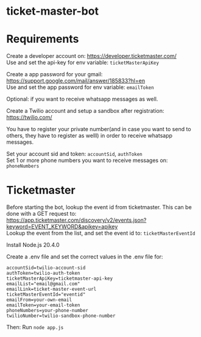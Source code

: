 # ticket-master-bot

# Requirements
Create a developer account on: https://developer.ticketmaster.com/  
Use and set the api-key for env variable: ```ticketMasterApiKey```

Create a app password for your gmail: https://support.google.com/mail/answer/185833?hl=en  
Use and set the app password for env variable: ```emailToken```

Optional: if you want to receive whatsapp messages as well.

Create a Twilio account and setup a sandbox after registration: https://twilio.com/

You have to register your private number(and in case you want to send to others, they have to register as welll) in order to receive whatsapp messages.

Set your account sid and token: ```accountSid```, ```authToken```  
Set 1 or more phone numbers you want to receive messages on: ```phoneNumbers```  

# Ticketmaster  
Before starting the bot, lookup the event id from ticketmaster. This can be done with a GET request to:
https://app.ticketmaster.com/discovery/v2/events.json?keyword=EVENT_KEYWORD&apikey=apikey  
Lookup the event from the list, and set the event id to: ```ticketMasterEventId```



Install Node.js 20.4.0


Create a .env file and set the correct values in the .env file for:

```
accountSid=twilio-account-sid
authToken=twilio-auth-token
ticketMasterApiKey=ticketmaster-api-key
emailList="email@gmail.com"
emailLink=ticket-master-event-url
ticketMasterEventId="eventid"
emailFrom=your-own-email
emailToken=your-email-token
phoneNumbers=your-phone-number
twilioNumber=twilio-sandbox-phone-number
```

Then:
Run `node app.js`

